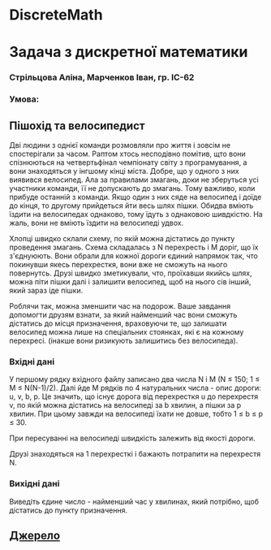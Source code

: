 # DiscreteMath
# Задача з дискретної математики
### Стрільцова Аліна, Марченков Іван, гр. ІС-62
### Умова: 

## Пішохід та велосипедист

Дві людини з однієї команди розмовляли про життя і зовсім не спостерігали за часом. Раптом хтось несподівно помітив, щто вони спізнюються на четвертьфінал чемпіонату світу з програмування, а вони знаходяться у інгшому кінці міста. Добре, що у одного з них виявився велосипед. Ала за правилами змагань, доки не зберуться усі участники команди, її не допускають до змагань. Тому важливо, коли прибуде останній з команди. Якщо один з них сяде на велосипед і доїде до кінця, то другому прийдеться йти весь шлях пішки. Обидва вміють їздити на велосипедах однаково, тому їдуть з однаковою шивдкістю. На жаль, вони не вміють їздити на велосипеді удвох.

Хлопці швидко склали схему, по якій можна дістатись до пункту проведення змагань. Схема складалась з N перехресть і M доріг, що їх з'єднуюють. Вони обрали для кожної дороги єдиний напрямок так, что покинувши якесь перехресткя, вони вже не сможуть на нього повернутсь. Друзі швидко зметикували, что, проїхавши якийсь шлях, можна піти пішки далі і залишити велосипед, щоб на нього сів інший, який зараз іде пішки.

Роблячи так, можна зменшити час на подорож. Ваше завдання допомогти друзям взнати, за який найменший час вони сможуть дістатись до місця призначення, враховуючи те, що залишати велосипед можна лише на спеціальних стоянках, які є на кожному перехресі. (інакше вони ризикують залишитись без велосипеда).

### Вхідні дані

У першому рядку вхідного файлу записано два числа N і M (N ≤ 150; 1 ≤ M ≤ N(N-1)/2). Далі йде M рядків по 4 натуральних числа - опис дороги: u, v, b, p. Це значить, що існує дорога від перехресткя u до перехрестя v, по якій можна дістатись на велосипеді за b хвилин, а пішки за p хвилин. При цьому завжди на велосипеді їхати не довше, тобто 1 ≤ b ≤ p ≤ 30.

При пересуванні на велосипеді швидкість залежить від якості дороги.

Друзі знаходяться на 1 перехресткі і бажають потрапити на перехрестя N.

### Вихідні дані

Виведіть єдине число - найменший час у хвилинах, який потрібно, щоб дістатись до пункту призначення.

## [Джерело](https://www.e-olymp.com/uk/problems/1754)
